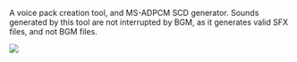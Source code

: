 A voice pack creation tool, and MS-ADPCM SCD generator.
Sounds generated by this tool are not interrupted by BGM, as it generates valid SFX files, and not BGM files.

![](https://i.gyazo.com/0fc192e7d9dbabd15b30b08340da59ed.png)
